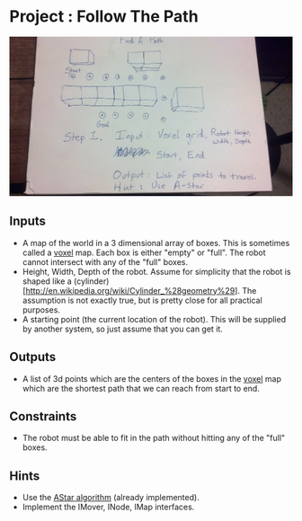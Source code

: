# Project : Follow The Path

<img src="ProjectFindAPath.jpg" alt="Find A Path" style="width: 1024px;"/>


## Inputs

 * A map of the world in a 3 dimensional array of boxes.  This is sometimes
   called a [voxel](http://en.wikipedia.org/wiki/Voxel) map.
   Each box is either "empty" or "full".  The robot cannot
   intersect with any of the "full" boxes.
 * Height, Width, Depth of the robot.  Assume for simplicity that the robot
   is shaped like a
   (cylinder)[http://en.wikipedia.org/wiki/Cylinder_%28geometry%29].
   The assumption is not exactly true, but is pretty
   close for all practical purposes.
 * A starting point (the current location of the robot).  This will be supplied
   by another system, so just assume that you can get it.

## Outputs

 * A list of 3d points which are the centers of the boxes in the
  [voxel](http://en.wikipedia.org/wiki/Voxel) map
   which are the shortest path that we can reach from start to end.

## Constraints

 * The robot must be able to fit in the path without hitting any of the "full"
   boxes.

## Hints
  * Use the [AStar algorithm](http://en.wikipedia.org/wiki/A*) (already implemented).
  * Implement the IMover, INode, IMap interfaces.
